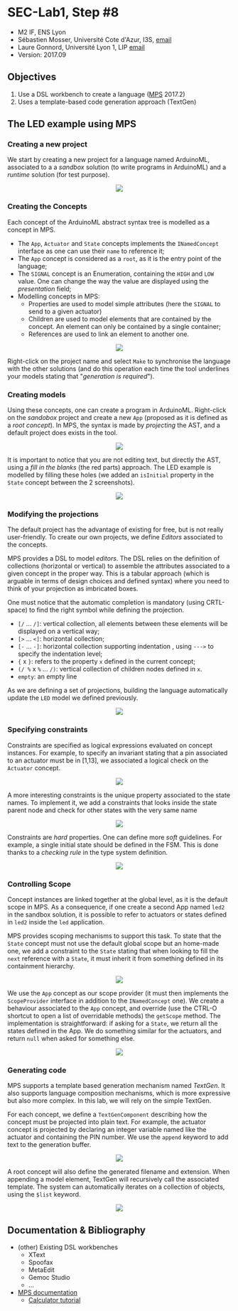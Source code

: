 # SEC-Lab1, Step #8

  * M2 IF, ENS Lyon
  * Sébastien Mosser, Université Cote d'Azur, I3S, [email](mailto:mosser@i3s.unice.fr)
  * Laure Gonnord, Université Lyon 1, LIP [email](mailto:laure.gonnord@ens-lyon.fr)
  * Version: 2017.09

## Objectives

  1. Use a DSL workbench to create a language ([MPS](https://confluence.jetbrains.com/display/MPS/Download+MPS)  2017.2)
  2. Uses a template-based code generation approach (TextGen)

## The LED example using MPS

### Creating a new project

We start by creating a new project for a language named ArduinoML, associated to a a _sandbox_ solution (to write programs in ArduinoML) and a _runtime_ solution (for test purpose).

<p align="center">
  <img src="https://raw.githubusercontent.com/mosser/sec-labs/master/lab_1/figs/mps/1_create_project.png" />
</p>

### Creating the Concepts

Each concept of the ArduinoML abstract syntax tree is modelled as a concept in MPS.

  * The `App`, `Actuator` and `State` concepts implements the `INamedConcept` interface as one can use their `name` to reference it;
  * The `App` concept is considered as a `root`, as it is the entry point of the language;
  * The `SIGNAL` concept is an Enumeration, containing the `HIGH` and `LOW` value. One can change the way the value are displayed using the _presentation_ field;
  * Modelling concepts in MPS:
    * Properties are used to model simple attributes (here the `SIGNAL` to send to a given actuator)
    * Children are used to model elements that are contained by the concept. An element can only be contained by a single container;
    * References are used to link an element to another one.

<p align="center">
  <img src="https://raw.githubusercontent.com/mosser/sec-labs/master/lab_1/figs/mps/2_concepts.png" />
</p>

Right-click on the project name and select `Make` to synchronise the language with the other solutions (and do this operation each time the tool underlines your models stating that "_generation is required_").

### Creating models 

Using these concepts, one can create a program in ArduinoML. Right-click on the _sandobox_ project and create a new `App` (proposed as it is defined as a _root concept_). In MPS, the syntax is made by _projecting_ the AST, and a default project does exists in the tool. 

<p align="center">
  <img src="https://raw.githubusercontent.com/mosser/sec-labs/master/lab_1/figs/mps/3_template.png" />
</p>

It is important to notice that you are not editing text, but directly the AST, using a _fill in the blanks_ (the red parts) approach. The LED example is modelled by filling these holes (we added an `isInitial` property in the `State` concept between the 2 screenshots).

<p align="center">
  <img src="https://raw.githubusercontent.com/mosser/sec-labs/master/lab_1/figs/mps/4_LED.png" />
</p>

### Modifying the projections

The default project has the advantage of existing for free, but is not really user-friendly. To create our own projects, we define _Editors_ associated to the concepts.

MPS provides a DSL to model _editors_. The DSL relies on the definition of collections (horizontal or vertical) to assemble the attributes associated to a given concept in the proper way. This is a tabular approach (which is arguable in terms of design choices and defined syntax) where you need to think of your projection as imbricated boxes. 

One must notice that the automatic completion is mandatory (using CRTL-space) to find the right symbol while defining the projection.

  * `[/` ... `/]`: vertical collection, all elements between these elements will be displayed on a vertical way;
  *  `[>` ... `<]`: horizontal collection;
  * `[-` ... `-]`: horizontal collection supporting indentation , using `--->` to specify the indentation level;
  * `{` x `}`: refers to the property `x` defined in the current concept;
  * `(/ %` x `%` ... `/)`: vertical collection of children nodes defined in `x`.
  * `empty`: an empty line

As we are defining a set of projections, building the language automatically update the `LED` model we defined previously.

<p align="center">
  <img src="https://raw.githubusercontent.com/mosser/sec-labs/master/lab_1/figs/mps/5_editor.png" />
</p>

### Specifying constraints

Constraints are specified as logical expressions evaluated on concept instances. For example, to specify an invariant stating that a pin associated to an actuator must be in [1,13], we associated a logical check on the `Actuator` concept.

<p align="center">
  <img src="https://raw.githubusercontent.com/mosser/sec-labs/master/lab_1/figs/mps/6_constraint_pin.png" />
</p>


A more interesting constraints is the unique property associated to the state names. To implement it, we add a constraints that looks inside the state parent node and check for other states with the very same name

<p align="center">
  <img src="https://raw.githubusercontent.com/mosser/sec-labs/master/lab_1/figs/mps/7_name.png" />
</p>

Constraints are _hard_ properties. One can define more _soft_ guidelines. For example, a single initial state should be defined in the FSM. This is done thanks to a _checking rule_ in the type system definition.

<p align="center">
  <img src="https://raw.githubusercontent.com/mosser/sec-labs/master/lab_1/figs/mps/8_check_unique.png" />
</p>

### Controlling Scope

Concept instances are linked together at the global level, as it is the default scope in MPS. As a consequence, if one create a second App named `led2` in the sandbox solution, it is possible to refer to actuators or states defined in `led2` inside the `led` application.

MPS provides scoping mechanisms to support this task. To state that the `State` concept must not use the default global scope but an home-made one, we add a constraint to the `State` stating that when looking to fill the `next` reference with a `State`, it must inherit it from something defined in its containment hierarchy.
 
<p align="center">
  <img src="https://raw.githubusercontent.com/mosser/sec-labs/master/lab_1/figs/mps/9_scope_inherit.png" />
</p>

We use the `App` concept as our scope provider (it must then implements the `ScopeProvider` interface in addition to the `INamedConcept` one). We create a behaviour associated to the `App` concept, and override (use the CTRL-O shortcut to open a list of overridable methods) the `getScope` method. The implementation is straightforward: if asking for a `State`, we return all the states defined in the App. We do something similar for the actuators, and return `null` when asked for something else.

<p align="center">
  <img src="https://raw.githubusercontent.com/mosser/sec-labs/master/lab_1/figs/mps/10_behavior.png" />
</p>
 
### Generating code

MPS supports a template based generation mechanism named _TextGen_. It also supports language composition mechanisms, which is more expressive but also more complex. In this lab, we will rely on the simple TextGen.

For each concept, we define a `TextGenComponent` describing how the concept must be projected into plain text. For example, the actuator concept is projected by declaring an integer variable named like the actuator and containing the PIN number. We use the `append` keyword to add text to the generation buffer.

<p align="center">
  <img src="https://raw.githubusercontent.com/mosser/sec-labs/master/lab_1/figs/mps/11_textgen_act.png" />
</p> 
 
A root concept will also define the generated filename and extension. When appending a model element, TextGen will recursively call the associated template. The system can automatically iterates on a collection of objects, using the `$list` keyword.

<p align="center">
  <img src="https://raw.githubusercontent.com/mosser/sec-labs/master/lab_1/figs/mps/12_textgen_app.png" />
</p>


## Documentation & Bibliography

  * (other) Existing DSL workbenches
    * XText
    * Spoofax
    * MetaEdit 
    * Gemoc Studio
    * ...
  * [MPS documentation](https://confluence.jetbrains.com/display/MPSD20172/MPS+User%27s+Guide) 
    * [Calculator tutorial](https://www.jetbrains.com/help/mps/mps-calculator-language-tutorial.html) 

